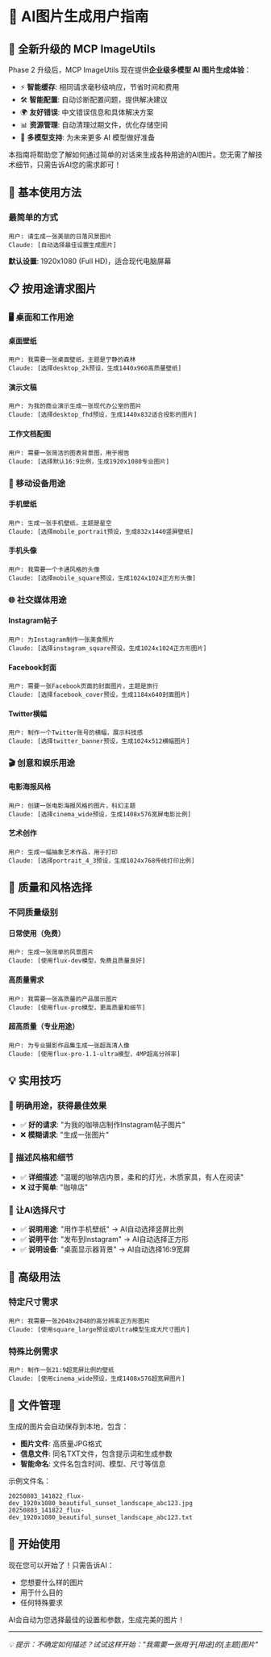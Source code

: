 # 🎨 AI图片生成用户指南

## 🎉 全新升级的 MCP ImageUtils

Phase 2 升级后，MCP ImageUtils 现在提供**企业级多模型 AI 图片生成体验**：

- ⚡ **智能缓存**: 相同请求毫秒级响应，节省时间和费用
- 🛠️ **智能配置**: 自动诊断配置问题，提供解决建议
- 🌍 **友好错误**: 中文错误信息和具体解决方案
- 📊 **资源管理**: 自动清理过期文件，优化存储空间
- 🚀 **多模型支持**: 为未来更多 AI 模型做好准备

本指南将帮助您了解如何通过简单的对话来生成各种用途的AI图片。您无需了解技术细节，只需告诉AI您的需求即可！

## 🎯 基本使用方法

### 最简单的方式
```
用户: 请生成一张美丽的日落风景图片
Claude: [自动选择最佳设置生成图片]
```

**默认设置**: 1920x1080 (Full HD)，适合现代电脑屏幕

## 📋 按用途请求图片

### 🖥️ 桌面和工作用途

#### 桌面壁纸
```
用户: 我需要一张桌面壁纸，主题是宁静的森林
Claude: [选择desktop_2k预设，生成1440x960高质量壁纸]
```

#### 演示文稿
```
用户: 为我的商业演示生成一张现代办公室的图片
Claude: [选择desktop_fhd预设，生成1440x832适合投影的图片]
```

#### 工作文档配图
```
用户: 需要一张简洁的图表背景图，用于报告
Claude: [选择默认16:9比例，生成1920x1080专业图片]
```

### 📱 移动设备用途

#### 手机壁纸
```
用户: 生成一张手机壁纸，主题是星空
Claude: [选择mobile_portrait预设，生成832x1440竖屏壁纸]
```

#### 手机头像
```
用户: 我需要一个卡通风格的头像
Claude: [选择mobile_square预设，生成1024x1024正方形头像]
```

### 🌐 社交媒体用途

#### Instagram帖子
```
用户: 为Instagram制作一张美食照片
Claude: [选择instagram_square预设，生成1024x1024正方形图片]
```

#### Facebook封面
```
用户: 需要一张Facebook页面的封面图片，主题是旅行
Claude: [选择facebook_cover预设，生成1184x640封面图片]
```

#### Twitter横幅
```
用户: 制作一个Twitter账号的横幅，展示科技感
Claude: [选择twitter_banner预设，生成1024x512横幅图片]
```

### 🎬 创意和娱乐用途

#### 电影海报风格
```
用户: 创建一张电影海报风格的图片，科幻主题
Claude: [选择cinema_wide预设，生成1408x576宽屏电影比例]
```

#### 艺术创作
```
用户: 生成一幅抽象艺术作品，用于打印
Claude: [选择portrait_4_3预设，生成1024x768传统打印比例]
```

## 🎨 质量和风格选择

### 不同质量级别

#### 日常使用（免费）
```
用户: 生成一张简单的风景图片
Claude: [使用flux-dev模型，免费且质量良好]
```

#### 高质量需求
```
用户: 我需要一张高质量的产品展示图片
Claude: [使用flux-pro模型，更高质量和细节]
```

#### 超高质量（专业用途）
```
用户: 为专业摄影作品集生成一张超高清人像
Claude: [使用flux-pro-1.1-ultra模型，4MP超高分辨率]
```

## 💡 实用技巧

### 🎯 明确用途，获得最佳效果
- ✅ **好的请求**: "为我的咖啡店制作Instagram帖子图片"
- ❌ **模糊请求**: "生成一张图片"

### 🎨 描述风格和细节
- ✅ **详细描述**: "温暖的咖啡店内景，柔和的灯光，木质家具，有人在阅读"
- ❌ **过于简单**: "咖啡店"

### 📐 让AI选择尺寸
- ✅ **说明用途**: "用作手机壁纸" → AI自动选择竖屏比例
- ✅ **说明平台**: "发布到Instagram" → AI自动选择正方形
- ✅ **说明设备**: "桌面显示器背景" → AI自动选择16:9宽屏

## 🔧 高级用法

### 特定尺寸需求
```
用户: 我需要一张2048x2048的高分辨率正方形图片
Claude: [使用square_large预设或Ultra模型生成大尺寸图片]
```

### 特殊比例需求
```
用户: 制作一张21:9超宽屏比例的壁纸
Claude: [使用cinema_wide预设，生成1408x576超宽屏图片]
```

## 📁 文件管理

生成的图片会自动保存到本地，包含：
- **图片文件**: 高质量JPG格式
- **信息文件**: 同名TXT文件，包含提示词和生成参数
- **智能命名**: 文件名包含时间、模型、尺寸等信息

示例文件名：
```
20250803_141822_flux-dev_1920x1080_beautiful_sunset_landscape_abc123.jpg
20250803_141822_flux-dev_1920x1080_beautiful_sunset_landscape_abc123.txt
```

## 🎉 开始使用

现在您可以开始了！只需告诉AI：
- 您想要什么样的图片
- 用于什么目的
- 任何特殊要求

AI会自动为您选择最佳的设置和参数，生成完美的图片！

---

*💡 提示：不确定如何描述？试试这样开始："我需要一张用于[用途]的[主题]图片"*
